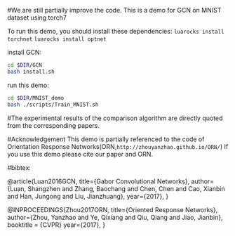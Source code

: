 #We are still partially improve the code. This is a demo for GCN on MNIST dataset using torch7

To run this demo, you should  install these dependencies:
`luarocks install torchnet`
`luarocks install optnet`

install GCN:
```bash
cd $DIR/GCN
bash install.sh
```

run this demo:
```bash
cd $DIR/MNIST_demo
bash ./scripts/Train_MNIST.sh
```

#The experimental results of the comparison algorithm are directly quoted from the corresponding papers. 

#Acknowledgement
This demo is partially referenced to the code of Orientation Response Networks(ORN,`http://zhouyanzhao.github.io/ORN/`)
If you use this demo please cite our paper and ORN. 

#bibtex:

@article{Luan2016GCN,
  title={Gabor Convolutional Networks},
  author={Luan, Shangzhen and Zhang, Baochang and  Chen, Chen and Cao, Xianbin and Han, Jungong and Liu, Jianzhuang},
  year={2017},
}

@INPROCEEDINGS{Zhou2017ORN,
  title={Oriented Response Networks},
  author={Zhou, Yanzhao and Ye, Qixiang and Qiu, Qiang and Jiao, Jianbin},
  booktitle = {CVPR}
  year={2017},
}


